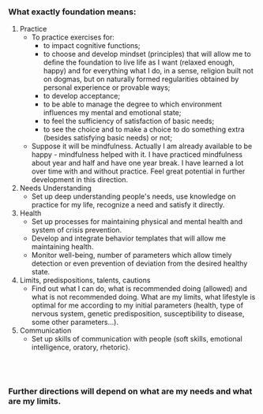 ### What exactly foundation means:

1. Practice
   - To practice exercises for:
     - to impact cognitive functions;
     - to choose and develop mindset (principles) that will allow me to define the foundation to live life as I want (relaxed enough, happy) and for everything what I do, in a sense, religion built not on dogmas, but on naturally formed regularities obtained by personal experience or provable ways;
     - to develop acceptance;
     - to be able to manage the degree to which environment influences my mental and emotional state;
     - to feel the sufficiency of satisfaction of basic needs;
     - to see the choice and to make a choice to do something extra (besides satisfying basic needs) or not;
   - Suppose it will be mindfulness. Actually I am already available to be happy - mindfulness helped with it. I have practiced mindfulness about year and half and have one year break. I have learned a lot over time with and without practice. Feel great potential in further development in this direction.
2. Needs Understanding
   - Set up deep understanding people's needs, use knowledge on practice for my life,
recognize a need and satisfy it directly.
3. Health
   - Set up processes for maintaining physical and mental health and system of crisis prevention.
   - Develop and integrate behavior templates that will allow me maintaining health.
   - Monitor well-being, number of parameters which allow timely detection or even prevention of deviation from the desired healthy state.
4. Limits, predispositions, talents, cautions
   - Find out what I can do, what is recommended doing (allowed) and what is not recommended doing. What are my limits, what lifestyle is optimal for me according to my initial parameters (health, type of nervous system, genetic predisposition, susceptibility to disease, some other parameters...).
5. Communication
   - Set up skills of communication with people (soft skills, emotional intelligence, oratory, rhetoric).

<br>
<br>

### Further directions will depend on what are my needs and what are my limits.
